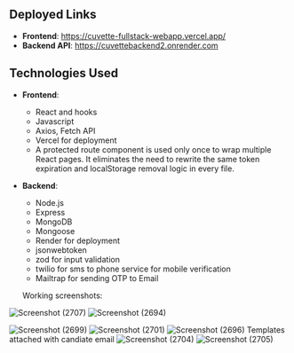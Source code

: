 ## Deployed Links

- **Frontend**: https://cuvette-fullstack-webapp.vercel.app/
- **Backend API**: https://cuvettebackend2.onrender.com
## Technologies Used

- **Frontend**: 
  - React and hooks
  - Javascript
  - Axios, Fetch API
  - Vercel for deployment
  - A protected route component is used only once to wrap multiple React pages. It eliminates the need to rewrite the same token expiration and localStorage removal logic in every file.
    

- **Backend**:
  - Node.js
  - Express
  - MongoDB
  - Mongoose
  - Render for deployment
  - jsonwebtoken
  - zod for input validation
  - twilio for sms to phone service for mobile verification
  - Mailtrap for sending OTP to Email

  Working screenshots:

![Screenshot (2707)](https://github.com/user-attachments/assets/68749a43-4ccc-4a63-a0fb-99014decefad)
![Screenshot (2694)](https://github.com/user-attachments/assets/c3e33af2-0c3f-43b3-b987-c591723d8537)

![Screenshot (2699)](https://github.com/user-attachments/assets/f4ac0164-26c6-4ad5-93b9-c45536079eb4)
![Screenshot (2701)](https://github.com/user-attachments/assets/501896a9-dea0-4d46-b467-5f2ccafb464b)
![Screenshot (2696)](https://github.com/user-attachments/assets/d7dacf63-de15-4fe9-a1d7-03bf90e346d7)
Templates attached with candiate email
![Screenshot (2704)](https://github.com/user-attachments/assets/ef41f55d-47a6-4f7c-b7dc-de4fc304c75e)
![Screenshot (2705)](https://github.com/user-attachments/assets/e5e4f184-33a8-4e23-a311-ff74e91443a2)




